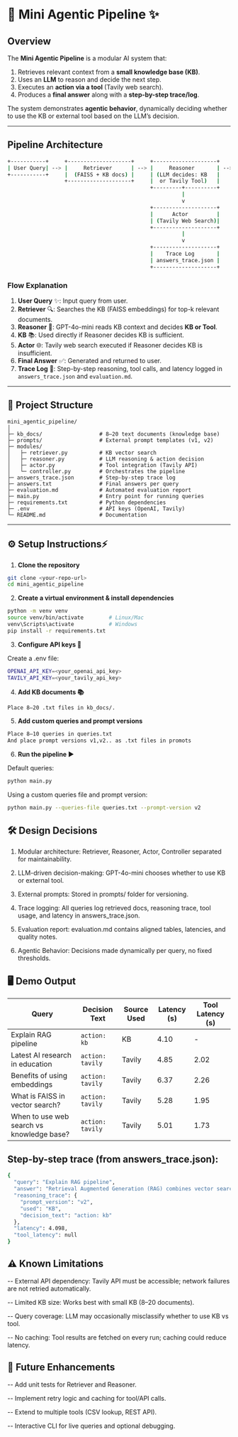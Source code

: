 #   🤖 Mini Agentic Pipeline ✨

## **Overview**

The **Mini Agentic Pipeline** is a modular AI system that:  

1. Retrieves relevant context from a **small knowledge base (KB)**.  
2. Uses an **LLM** to reason and decide the next step.  
3. Executes an **action via a tool** (Tavily web search).  
4. Produces a **final answer** along with a **step-by-step trace/log**.

The system demonstrates **agentic behavior**, dynamically deciding whether to use the KB or external tool based on the LLM’s decision.

---

## Pipeline Architecture

```bash
+-----------+     +--------------------+     +--------------------+     +-----------+     +-------------+
| User Query| --> |     Retriever      | --> |     Reasoner       | --> |    KB     | --> | Final Answer|
+-----------+     |  (FAISS + KB docs) |     | (LLM decides: KB   |     +-----------+     +-------------+
                  +--------------------+     |  or Tavily Tool)   |
                                             +---------+----------+
                                                       |
                                                       v
                                             +--------------------+
                                             |      Actor         |
                                             | (Tavily Web Search)|
                                             +--------------------+
                                                       |
                                                       v
                                             +--------------------+
                                             |    Trace Log       |
                                             | answers_trace.json |
                                             +--------------------+

```
### **Flow Explanation**

1. **User Query** ✨: Input query from user.  
2. **Retriever** 🔍: Searches the KB (FAISS embeddings) for top-k relevant documents.  
3. **Reasoner** 🧠: GPT-4o-mini reads KB context and decides **KB or Tool**.  
4. **KB** 📚: Used directly if Reasoner decides KB is sufficient.  
5. **Actor** 🌐: Tavily web search executed if Reasoner decides KB is insufficient.  
6. **Final Answer** ✅: Generated and returned to user.  
7. **Trace Log** 📝: Step-by-step reasoning, tool calls, and latency logged in `answers_trace.json` and `evaluation.md`.  

---

## 🧩 Project Structure
```
mini_agentic_pipeline/
│
├─ kb_docs/                  # 8–20 text documents (knowledge base)
├─ prompts/                  # External prompt templates (v1, v2)
├─ modules/
│   ├─ retriever.py          # KB vector search
│   ├─ reasoner.py           # LLM reasoning & action decision
│   ├─ actor.py              # Tool integration (Tavily API)
│   └─ controller.py         # Orchestrates the pipeline
├─ answers_trace.json        # Step-by-step trace log
├─ answers.txt               # Final answers per query
├─ evaluation.md             # Automated evaluation report
├─ main.py                   # Entry point for running queries
├─ requirements.txt          # Python dependencies
├─ .env                      # API keys (OpenAI, Tavily)
└─ README.md                 # Documentation

```
---

## ⚙️ Setup Instructions⚡

1. **Clone the repository**
```bash
git clone <your-repo-url>
cd mini_agentic_pipeline
```
2. **Create a virtual environment & install dependencies**

```bash
python -m venv venv
source venv/bin/activate        # Linux/Mac
venv\Scripts\activate           # Windows
pip install -r requirements.txt
```
3. **Configure API keys 🔑**

Create a .env file:
```bash
OPENAI_API_KEY=<your_openai_api_key>
TAVILY_API_KEY=<your_tavily_api_key>
```
4. **Add KB documents 📚**
   
```bash
Place 8–20 .txt files in kb_docs/.
```
5.  **Add custom queries and prompt versions**

```bash
Place 8–10 queries in queries.txt
And place prompt versions v1,v2.. as .txt files in promots
```
  
6. **Run the pipeline ▶️**

Default queries:

```bash
python main.py
```

Using a custom queries file and prompt version:
```bash
python main.py --queries-file queries.txt --prompt-version v2
```

## 🛠️ Design Decisions

1. Modular architecture: Retriever, Reasoner, Actor, Controller separated for maintainability.

2. LLM-driven decision-making: GPT-4o-mini chooses whether to use KB or external tool.

3. External prompts: Stored in prompts/ folder for versioning.

4. Trace logging: All queries log retrieved docs, reasoning trace, tool usage, and latency in answers_trace.json.

5. Evaluation report: evaluation.md contains aligned tables, latencies, and quality notes.

6. Agentic Behavior: Decisions made dynamically per query, no fixed thresholds.


## 🖥️ Demo Output

| Query                                     | Decision Text    | Source Used | Latency (s) | Tool Latency (s) |
| ----------------------------------------- | ---------------- | ----------- | ----------- | ---------------- |
| Explain RAG pipeline                      | `action: kb`     | KB          | 4.10        | -                |
| Latest AI research in education           | `action: tavily` | Tavily      | 4.85        | 2.02             |
| Benefits of using embeddings              | `action: tavily` | Tavily      | 6.37        | 2.26             |
| What is FAISS in vector search?           | `action: tavily` | Tavily      | 5.28        | 1.95             |
| When to use web search vs knowledge base? | `action: tavily` | Tavily      | 5.01        | 1.73             |

## Step-by-step trace (from answers_trace.json):

```bash
{
  "query": "Explain RAG pipeline",
  "answer": "Retrieval Augmented Generation (RAG) combines vector search with LLMs...",
  "reasoning_trace": {
    "prompt_version": "v2",
    "used": "KB",
    "decision_text": "action: kb"
  },
  "latency": 4.098,
  "tool_latency": null
}
```
## ⚠️ Known Limitations

-- External API dependency: Tavily API must be accessible; network failures are not retried automatically.

-- Limited KB size: Works best with small KB (8–20 documents).

-- Query coverage: LLM may occasionally misclassify whether to use KB vs tool.

-- No caching: Tool results are fetched on every run; caching could reduce latency.

## 🚀 Future Enhancements

-- Add unit tests for Retriever and Reasoner.

-- Implement retry logic and caching for tool/API calls.

-- Extend to multiple tools (CSV lookup, REST API).

-- Interactive CLI for live queries and optional debugging.
